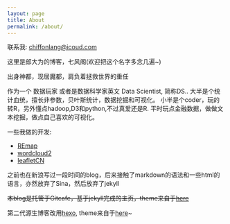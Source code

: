 ```yaml
---
layout: page
title: About
permalink: /about/
---
```


联系我: chiffonlang@icoud.com

这里是郎大为的博客，七风阁(欢迎把这个名字多念几遍~)

出身神都，现居魔都，肩负着拯救世界的重任

作为一个 数据玩家 或者是数据科学家英文 Data Scientist, 简称DS..
大半是个统计血统，擅长非参数，贝叶斯统计，数据挖掘和可视化。
小半是个coder，玩的转R，另外懂点hadoop,D3和python,不过真爱还是R.
平时玩点金融数据，做做文本挖掘，做点自己喜欢的可视化。

一些我做的开发:
- [REmap](https://github.com/lchiffon/REmap)
- [wordcloud2](https://github.com/lchiffon/wordcloud2)
- [leafletCN](https://github.com/lchiffon/leafletCN)


之前也在新浪写过一段时间的blog，后来接触了markdown的语法和一些html的语言，亦然放弃了Sina，然后放弃了jekyll

~~本blog是托管于Gitcafe，基于jekyll完成的主页，theme来自于[here](http://jekyllthemes.org/themes/brume/)~~

第二代源生博客改用[hexo](hexo.com), theme来自于[here](https://github.com/gaoryrt/hexo-theme-pln)~


